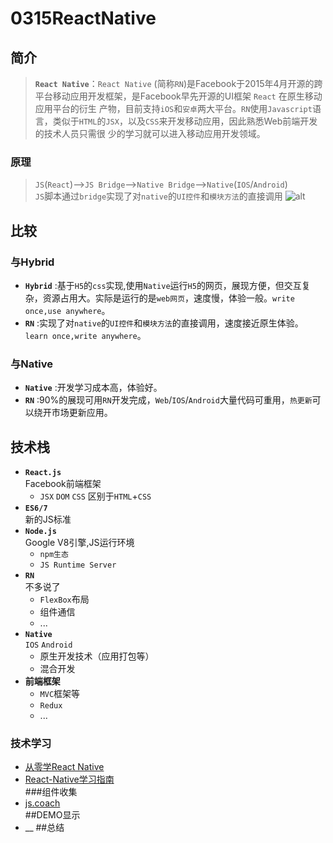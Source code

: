 # 0315ReactNative #
## 简介 #
>__`React Native`__：`React Native` (简称`RN`)是Facebook于2015年4月开源的跨平台移动应用开发框架，是Facebook早先开源的UI框架 `React` 在原生移动应用平台的衍生
>产物，目前支持`iOS`和`安卓`两大平台。`RN`使用`Javascript`语言，类似于`HTML`的`JSX`，以及`CSS`来开发移动应用，因此熟悉Web前端开发的技术人员只需很
>少的学习就可以进入移动应用开发领域。

### 原理 ###
>`JS`(`React`)-->`JS Bridge`-->`Native Bridge`-->`Native`(`IOS`/`Android`) <br>
>`JS`脚本通过`bridge`实现了对`native`的`UI控件`和`模块方法`的直接调用
    ![alt](http://blog.cnbang.net/wp-content/uploads/2015/03/ReactNative1.png)

## 比较 ##
### 与Hybrid ###
* __`Hybrid`__ :基于`H5`的`css`实现,使用`Native`运行`H5`的网页，展现方便，但交互复杂，资源占用大。实际是运行的是`web网页`，速度慢，体验一般。`write once,use anywhere`。 
* __`RN`__ :实现了对`native`的`UI控件`和`模块方法`的直接调用，速度接近原生体验。`learn once,write anywhere`。 

### 与Native ###
* __`Native`__ :开发学习成本高，体验好。 
* __`RN`__ :90%的展现可用`RN`开发完成，`Web`/`IOS`/`Android`大量代码可重用，`热更新`可以绕开市场更新应用。 
## 技术栈 ##

* __`React.js`__ <br>Facebook前端框架
	* `JSX` `DOM` `CSS`
		区别于`HTML`+`CSS`
* __`ES6/7`__ <br>新的JS标准
* __`Node.js`__ <br>Google V8引擎,JS运行环境
	* `npm生态`
	* `JS Runtime Server`
* __`RN`__ <br> 不多说了
	* `FlexBox`布局
	* 组件通信
	* ...
* __`Native`__ <br>`IOS` `Android`
	* 原生开发技术（应用打包等）
	* 混合开发
* __前端框架__<br>
	* `MVC`框架等
	* `Redux`
	* ...

### 技术学习 ###
* [从零学React Native](http://blog.csdn.net/column/details/react-native-study.html?&page=2) <br>
* [React-Native学习指南](https://github.com/reactnativecn/react-native-guide#%E5%9B%BE%E4%B9%A6) <br>
###组件收集
* [js.coach](https://js.coach/react-native) <br>
##DEMO显示
* __
##总结
